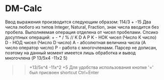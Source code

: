 # DM-Calc

Ввод выражения производится следующим образом: 
114/3 + -15
Два числа любого из типов Integer, Natural, Fraction, знак числа вводится без пробела.
Выполняемая операция отделена от чисел пробелами.
Спсико досутпных операций: + - * / % // K D A P
K - НОК чисел (Число K число)
D - НОД чисел (Число D число)
A - абсолютная величина числа (A число оператор число)
P - работа с многочленами. Парсер не дописан, поэтому на данный момент имеется лишь обработка и вывод многочлена
(P 13/5x4 -11x2 5)
>>+13/5x^4 -11x^2 +5
Для удобства использования кнопке '=' был присвоен shortcut Ctrl+Enter

